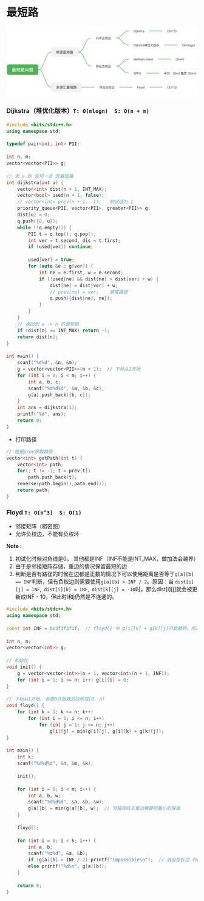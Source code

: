 # 最短路

![image-20200127131950787](image-20200127131950787.png)

### Dijkstra（堆优化版本）`T: O(mlogn)  S: O(n + m)`

```c++
#include <bits/stdc++.h>
using namespace std;

typedef pair<int, int> PII;

int n, m;
vector<vector<PII>> g;

// 求 u 到 任何一点 的最短路
int dijkstra(int u) {
    vector<int> dist(n + 1, INT_MAX);
    vector<bool> used(n + 1, false);
    // vector<int> prev(n + 1, -1);   初试话为-1
    priority_queue<PII, vector<PII>, greater<PII>> q;
    dist[u] = 0;
    q.push({0, u});
    while (!q.empty()) {
        PII t = q.top(); q.pop();
        int ver = t.second, dis = t.first;
        if (used[ver]) continue;

        used[ver] = true;
        for (auto &e : g[ver]) {
            int ne = e.first, w = e.second;
            if (!used[ne] && dist[ne] > dist[ver] + w) {
                dist[ne] = dist[ver] + w;
                // prev[ne] = ver;    获取路径
                q.push({dist[ne], ne});
            }
        }
    }
    // 返回到 u -> n 的最短路
    if (dist[n] == INT_MAX) return -1;
    return dist[n];
}

int main() {
    scanf("%d%d", &n, &m);
    g = vector<vector<PII>>(n + 1);  // 下标从1开始
    for (int i = 0; i < m; i++) {
        int a, b, c;
        scanf("%d%d%d", &a, &b, &c);
        g[a].push_back({b, c});
    }
    int ans = dijkstra(1);
    printf("%d", ans);
    return 0;
}
```

* 打印路径

```c++
// 根据prev获取路径
vector<int> getPath(int t) {
    vector<int> path;
    for(; t != -1; t = prev[t])
        path.push_back(t);
    reverse(path.begin(),path.end());
    return path; 
}
```



### Floyd `T: O(n^3)  S: O(1)`

* 邻接矩阵（稠密图）
* 允许负权边，不能有负权环

**Note :**

1. 初试化时候对角线是0， 其他都是INF（INF不能是INT_MAX，做加法会越界）
2. 由于是邻接矩阵存储，重边的情况保留最短的边
3. 判断是否有路径的时候在边都是正数的情况下可以使用距离是否等于`g[a][b] == INF`判断，但有负权边则需要使用`g[a][b] > INF / 2`。原因：当 `dist[i][j] = INF`,` dist[i][k] = INF`,` dist[k][j] = -10`时，那么dist[i][j]就会被更新成INF - 10，但此时i和j仍然是不连通的。

```c++
#include <bits/stdc++.h>
using namespace std;

const int INF = 0x3f3f3f3f;  // floyd() 中 g[i][k] + g[k][j]可能越界。所以INF为0x3f3f3f3f

int n, m;
vector<vector<int>> g;

// 初始化
void init() {
    g = vector<vector<int>>(n + 1, vector<int>(n + 1, INF));
    for (int i = 1; i <= n; i++) g[i][i] = 0;
}

// 下标从1开始, 若要0开始就对应改成[0, n)
void floyd() {
    for (int k = 1; k <= n; k++)
        for (int i = 1; i <= n; i++)
            for (int j = 1; j <= n; j++)
                g[i][j] = min(g[i][j], g[i][k] + g[k][j]);
}

int main() {
    int k;
    scanf("%d%d%d", &n, &m, &k);
    
    init();
    
    for (int i = 0; i < m; i++) {
        int a, b, w;
        scanf("%d%d%d", &a, &b, &w);
        g[a][b] = min(g[a][b], w);  // 邻接矩阵去重边需要把最小的保留
    }
    
    floyd();
    
    for (int i = 0; i < k; i++) {
        int a, b;
        scanf("%d%d", &a, &b);
        if (g[a][b] > INF / 2) printf("impossible\n");  // 若全是权边 判断 == INF就行
        else printf("%d\n", g[a][b]);
    }
    
    return 0;
}
```


